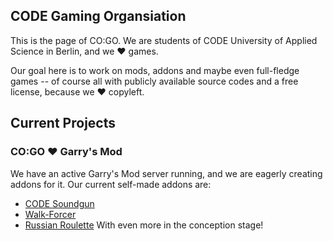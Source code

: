 ## CODE Gaming Organsiation

This is the page of CO:GO. We are students of CODE University of Applied Science in Berlin, and we :heart: games.

Our goal here is to work on mods, addons and maybe even full-fledge games -- of course all with publicly available source codes and a free license, because we :heart: copyleft.

## Current Projects

### CO:GO :heart: Garry's Mod

We have an active Garry's Mod server running, and we are eagerly creating addons for it.
Our current self-made addons are:
- [CODE Soundgun](https://github.com/CODEGameDev/CODE-Soundgun)
- [Walk-Forcer](https://github.com/CODEGameDev/Walk-Forcer)
- [Russian Roulette](https://github.com/CODEGameDev/Russian-Roulette)
With even more in the conception stage!
